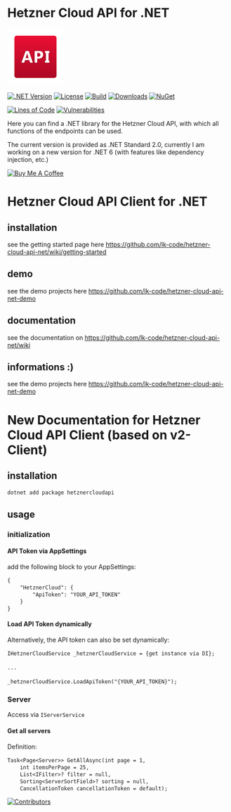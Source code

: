 # Hetzner Cloud API for .NET

![Hetzner Cloud API for .NET](https://raw.githubusercontent.com/lk-code/hetzner-cloud-api-net/main/icon_128.png)

[![.NET Version](https://img.shields.io/badge/dotnet%20version-net6.0-blue?style=flat-square)](http://www.nuget.org/packages/hetznercloudapi/)
[![License](https://img.shields.io/github/license/lk-code/hetzner-cloud-api-net.svg?style=flat-square)](https://github.com/lk-code/hetzner-cloud-api-net/blob/master/LICENSE)
[![Build](https://github.com/lk-code/hetzner-cloud-api-net/actions/workflows/dotnet.yml/badge.svg)](https://github.com/lk-code/hetzner-cloud-api-net/actions/workflows/dotnet.yml)
[![Downloads](https://img.shields.io/nuget/dt/hetznercloudapi.svg?style=flat-square)](http://www.nuget.org/packages/hetznercloudapi/)
[![NuGet](https://img.shields.io/nuget/v/hetznercloudapi.svg?style=flat-square)](http://nuget.org/packages/hetznercloudapi)

[![Lines of Code](https://sonarcloud.io/api/project_badges/measure?project=lk-code_hetzner-cloud-api-net&metric=ncloc)](https://sonarcloud.io/summary/new_code?id=lk-code_hetzner-cloud-api-net)
[![Vulnerabilities](https://sonarcloud.io/api/project_badges/measure?project=lk-code_hetzner-cloud-api-net&metric=vulnerabilities)](https://sonarcloud.io/summary/new_code?id=lk-code_hetzner-cloud-api-net)

Here you can find a .NET library for the Hetzner Cloud API, with which all functions of the endpoints can be used.

The current version is provided as .NET Standard 2.0, currently I am working on a new version for .NET 6 (with features like dependency injection, etc.)

<a href="https://www.buymeacoffee.com/lk.code" target="_blank"><img src="https://cdn.buymeacoffee.com/buttons/v2/default-yellow.png" alt="Buy Me A Coffee" style="height: 60px !important;width: 217px !important;" ></a>

# Hetzner Cloud API Client for .NET

## installation

see the getting started page here https://github.com/lk-code/hetzner-cloud-api-net/wiki/getting-started

## demo

see the demo projects here https://github.com/lk-code/hetzner-cloud-api-net-demo

## documentation

see the documentation on https://github.com/lk-code/hetzner-cloud-api-net/wiki

## informations :)

see the demo projects here https://github.com/lk-code/hetzner-cloud-api-net-demo

# New Documentation for Hetzner Cloud API Client (based on v2-Client)

## installation

```
dotnet add package hetznercloudapi
```

## usage

### initialization

#### API Token via AppSettings

add the following block to your AppSettings:

```
{
    "HetznerCloud": {
        "ApiToken": "YOUR_API_TOKEN"
    }
}
```

#### Load API Token dynamically

Alternatively, the API token can also be set dynamically:

```
IHetznerCloudService _hetznerCloudService = {get instance via DI};

...

_hetznerCloudService.LoadApiToken("{YOUR_API_TOKEN}");
```

### Server

Access via `IServerService`

#### Get all servers

Definition:

```
Task<Page<Server>> GetAllAsync(int page = 1,
    int itemsPerPage = 25,
    List<IFilter>? filter = null,
    Sorting<ServerSortField>? sorting = null,
    CancellationToken cancellationToken = default);
```

[![Contributors](https://contrib.rocks/image?repo=lk-code/hetzner-cloud-api-net)](https://github.com/lk-code/hetzner-cloud-api-net/graphs/contributors)
